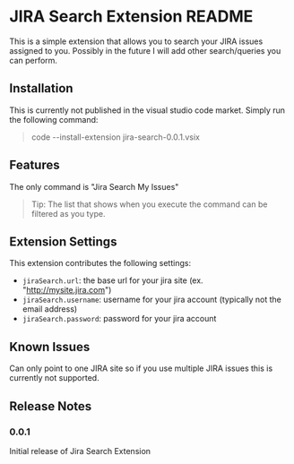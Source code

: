 # JIRA Search Extension README

This is a simple extension that allows you to search your JIRA issues assigned to you.
Possibly in the future I will add other search/queries you can perform. 

## Installation

This is currently not published in the visual studio code market.
Simply run the following command:
> code --install-extension jira-search-0.0.1.vsix


## Features

The only command is "Jira Search My Issues"

> Tip: The list that shows when you execute the command can be filtered as you type.

## Extension Settings

This extension contributes the following settings:

* `jiraSearch.url`: the base url for your jira site (ex. "http://mysite.jira.com")
* `jiraSearch.username`: username for your jira account (typically not the email address)
* `jiraSearch.password`: password for your jira account

## Known Issues

Can only point to one JIRA site so if you use multiple JIRA issues this is currently not supported.

## Release Notes


### 0.0.1

Initial release of Jira Search Extension

